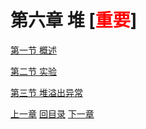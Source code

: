 # 第六章 堆 [<span style="color:red;">重要</span>]

[第一节 概述](verse01.html)

[第二节 实验](verse02.html)

[第三节 堆溢出异常](verse03.html)





[上一章](../chapter05/index.html) [回目录](../index.html) [下一章](../chapter07/index.html)